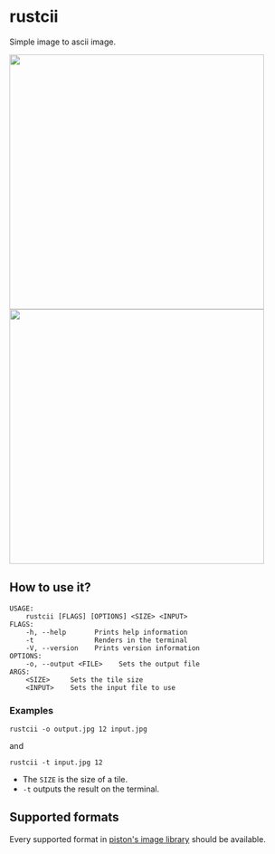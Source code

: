# rustcii
Simple image to ascii image.

<img src="https://user-images.githubusercontent.com/3250155/54496441-bab9b280-48c5-11e9-9b1b-904c0052ccf9.png" width="450">

<img src="https://user-images.githubusercontent.com/3250155/54077544-e9150d80-4287-11e9-9ed6-85797f09d573.png" width="450">

## How to use it?
```
USAGE:
    rustcii [FLAGS] [OPTIONS] <SIZE> <INPUT>
FLAGS:
    -h, --help       Prints help information
    -t               Renders in the terminal
    -V, --version    Prints version information
OPTIONS:
    -o, --output <FILE>    Sets the output file
ARGS:
    <SIZE>     Sets the tile size
    <INPUT>    Sets the input file to use
```
### Examples
`rustcii -o output.jpg 12 input.jpg`

and

`rustcii -t input.jpg 12`

- The `SIZE` is the size of a tile.
- `-t` outputs the result on the terminal.

## Supported formats
Every supported format in [piston's image library](https://github.com/PistonDevelopers/image#21-supported-image-formats) should be available.
